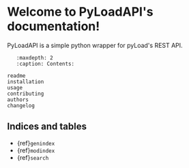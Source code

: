 # Welcome to PyLoadAPI's documentation!


PyLoadAPI is a simple python wrapper for pyLoad's REST API.

```{toctree}
   :maxdepth: 2
   :caption: Contents:

readme
installation
usage
contributing
authors
changelog
```

## Indices and tables

* {ref}`genindex`
* {ref}`modindex`
* {ref}`search`

